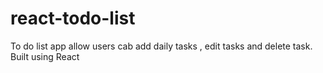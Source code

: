# react-todo-list
To do list app allow users cab add daily tasks , edit tasks and delete task. Built using React
